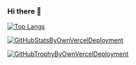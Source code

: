 ### Hi there 👋

<!--
**ShuntaroOkuma/ShuntaroOkuma** is a ✨ _special_ ✨ repository because its `README.md` (this file) appears on your GitHub profile.

Here are some ideas to get you started:

- 🔭 I’m currently working on ...
- 🌱 I’m currently learning ...
- 👯 I’m looking to collaborate on ...
- 🤔 I’m looking for help with ...
- 💬 Ask me about ...
- 📫 How to reach me: ...
- 😄 Pronouns: ...
- ⚡ Fun fact: ...
-->

[![Top Langs](https://github-readme-stats-eight-lyart-86.vercel.app/api/top-langs/?username=ShuntaroOkuma&layout=compact&theme=tokyonight&exclude_repo=github-readme-stats,NanoVNA2-firmware)](https://github.com/anuraghazra/github-readme-stats)

[![GitHubStatsByOwnVercelDeployment](https://github-readme-stats-eight-lyart-86.vercel.app/api?username=ShuntaroOkuma&show_icons=true&layout=compact&theme=tokyonight)](https://github.com/anuraghazra/github-readme-stats)

[![GitHubTrophyByOwnVercelDeployment](https://github-profile-trophy-git-master-shuntarookumas-projects.vercel.app/?username=ShuntaroOkuma&margin-w=5&margin-h=5&theme=tokyonight)](https://github.com/ryo-ma/github-profile-trophy)
